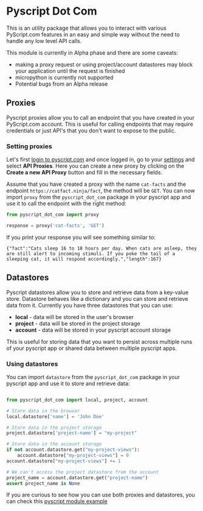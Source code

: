 # Pyscript Dot Com

This is an utility package that allows you to interact with various PyScript.com features in an easy and simple way without the need to handle any low level API calls.

This module is currently in Alpha phase and there are some caveats:
- making a proxy request or using project/account datastores may block your application until the request is finished
- micropython is currently not supported
- Potential bugs from an Alpha release

## Proxies

Pyscript proxies allow you to call an endpoint that you have created in your PyScript.com account. This is useful for calling endpoints that may require credentials or just API's that you don't want to expose to the public.

### Setting proxies

Let's first [login to pyscript.com](https://pyscript.com/) and once logged in, go to your [settings](https://pyscript.com/settings) and select **API Proxies**. Here you can create a new proxy by clicking on the **Create a new API Proxy** button and fill in the necessary fields.

Assume that you have created a proxy with the name `cat-facts` and the endpoint `https://catfact.ninja/fact`, the method will be `GET`. You can now import `proxy` from the `pyscript_dot_com` package in your pyscript app and use it to call the endpoint with the right method:

```python
from pyscript_dot_com import proxy

response = proxy('cat-facts', 'GET')
```

If you print your response you will see something similar to:

```
{"fact":"Cats sleep 16 to 18 hours per day. When cats are asleep, they are still alert to incoming stimuli. If you poke the tail of a sleeping cat, it will respond accordingly.","length":167}
```


## Datastores

Pyscript datastores allow you to store and retrieve data from a key-value store. Datastore behaves like a dictionary and you can store and retrieve data from it. Currently you have three datastores that you can use:

- **local** - data will be stored in the user's browser
- **project** - data will be stored in the project storage
- **account** - data will be stored in your pyscript account storage

This is useful for storing data that you want to persist across multiple runs of your pyscript app or shared data between multiple pyscript apps.

### Using datastores

You can import `datastore` from the `pyscript_dot_com` package in your pyscript app and use it to store and retrieve data:

```python

from pyscript_dot_com import local, project, account

# Store data in the browser
local.datastore['name'] = 'John Doe'

# Store data in the project storage
project.datastore['project-name'] = "my-project"

# Store data in the account storage
if not account.datastore.get("my-project-views"):
    account.datastore["my-project-views"] = 0
account.datastore["my-project-views"] += 1

# We can't access the project datastore from the account
project_name = account.datastore.get("project-name")
assert project_name is None

```

If you are curious to see how you can use both proxies and datastores, you can check this [pyscript module example]()




